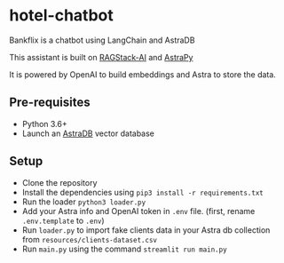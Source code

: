 # hotel-chatbot
Bankflix is a chatbot using LangChain and AstraDB


This assistant is built on [RAGStack-AI](https://docs.datastax.com/en/ragstack/docs/quickstart.html) and [AstraPy](https://github.com/datastax/astrapy)

It is powered by OpenAI to build embeddings and Astra to store the data.

## Pre-requisites

- Python 3.6+
- Launch an [AstraDB](https://astra.datastax.com/) vector database

## Setup

- Clone the repository
- Install the dependencies using `pip3 install -r requirements.txt`
- Run the loader `python3 loader.py`
- Add your Astra info and OpenAI token in `.env` file. (first, rename `.env.template` to `.env`)
- Run `loader.py` to import fake clients data in your Astra db collection from `resources/clients-dataset.csv`
- Run `main.py` using the command `streamlit run main.py`
